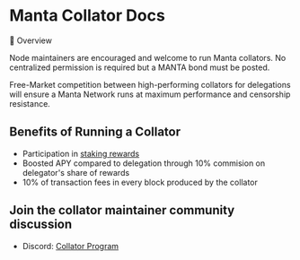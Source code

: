 # Manta Collator Docs

🧩 Overview

Node maintainers are encouraged and welcome to run Manta collators. No centralized permission is required but a MANTA bond must be posted.

Free-Market competition between high-performing collators for delegations will ensure a Manta Network runs at maximum performance and censorship resistance.

## Benefits of Running a Collator[](https://docs.calamari.network/docs/calamari/Staking/Collation/Overview#benefits-of-running-a-collator)

-   Participation in [staking rewards](https://docs.calamari.network/docs/calamari/Staking/Rewards)
-   Boosted APY compared to delegation through 10% commision on delegator's share of rewards
-   10% of transaction fees in every block produced by the collator

## Join the collator maintainer community discussion[](https://docs.calamari.network/docs/calamari/Staking/Collation/Overview#join-the-collator-maintainer-community-discussion)

-   Discord: [Collator Program](https://discord.com/channels/795390654628102165/936300292536942592)
